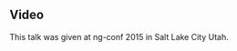 <!--
{
"name" : "angular-+-react-=-speed",
"version" : "0.1",
"title" : "Angular + React = Speed",
"description" : "TBD",
"homepage" : "https://www.youtube.com/embed/XQM0K6YG18s",
"canonicalSource" : "https://www.youtube.com/embed/XQM0K6YG18s",
"freshnessDate" : 2015-03-06,
"license" : "All Rights Reserved"
}
-->

<!-- @section -->

## Video

This talk was given at ng-conf 2015 in Salt Lake City Utah.

<!-- @asset, "contentType": "outlearn/video", "provider": "youtube", "url": "https://www.youtube.com/embed/XQM0K6YG18s" -->
